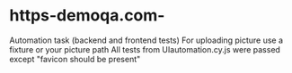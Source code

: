 # https-demoqa.com-
Automation task (backend and frontend tests)
For uploading picture use a fixture or your picture path
All tests from UIautomation.cy.js were passed except "favicon should be present"
